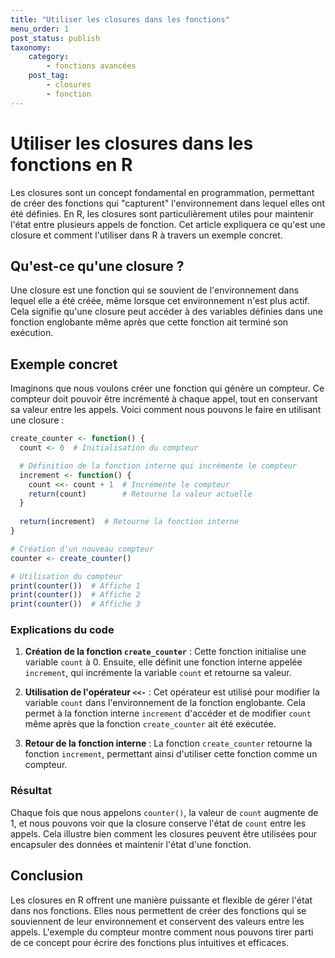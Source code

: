 ```yaml
---
title: "Utiliser les closures dans les fonctions"
menu_order: 1
post_status: publish
taxonomy:
    category:
        - fonctions avancées
    post_tag:
        - closures
        - fonction
---
```


# Utiliser les closures dans les fonctions en R

Les closures sont un concept fondamental en programmation, permettant de créer des fonctions qui "capturent" l'environnement dans lequel elles ont été définies. En R, les closures sont particulièrement utiles pour maintenir l'état entre plusieurs appels de fonction. Cet article expliquera ce qu'est une closure et comment l'utiliser dans R à travers un exemple concret.

## Qu'est-ce qu'une closure ?

Une closure est une fonction qui se souvient de l'environnement dans lequel elle a été créée, même lorsque cet environnement n'est plus actif. Cela signifie qu'une closure peut accéder à des variables définies dans une fonction englobante même après que cette fonction ait terminé son exécution.

## Exemple concret

Imaginons que nous voulons créer une fonction qui génère un compteur. Ce compteur doit pouvoir être incrémenté à chaque appel, tout en conservant sa valeur entre les appels. Voici comment nous pouvons le faire en utilisant une closure :

```r
create_counter <- function() {
  count <- 0  # Initialisation du compteur

  # Définition de la fonction interne qui incrémente le compteur
  increment <- function() {
    count <<- count + 1  # Incrémente le compteur
    return(count)        # Retourne la valeur actuelle
  }
  
  return(increment)  # Retourne la fonction interne
}

# Création d'un nouveau compteur
counter <- create_counter()

# Utilisation du compteur
print(counter())  # Affiche 1
print(counter())  # Affiche 2
print(counter())  # Affiche 3
```

### Explications du code

1. **Création de la fonction `create_counter`** : Cette fonction initialise une variable `count` à 0. Ensuite, elle définit une fonction interne appelée `increment`, qui incrémente la variable `count` et retourne sa valeur.

2. **Utilisation de l'opérateur `<<-`** : Cet opérateur est utilisé pour modifier la variable `count` dans l'environnement de la fonction englobante. Cela permet à la fonction interne `increment` d'accéder et de modifier `count` même après que la fonction `create_counter` ait été exécutée.

3. **Retour de la fonction interne** : La fonction `create_counter` retourne la fonction `increment`, permettant ainsi d'utiliser cette fonction comme un compteur.

### Résultat

Chaque fois que nous appelons `counter()`, la valeur de `count` augmente de 1, et nous pouvons voir que la closure conserve l'état de `count` entre les appels. Cela illustre bien comment les closures peuvent être utilisées pour encapsuler des données et maintenir l'état d'une fonction.

## Conclusion

Les closures en R offrent une manière puissante et flexible de gérer l'état dans nos fonctions. Elles nous permettent de créer des fonctions qui se souviennent de leur environnement et conservent des valeurs entre les appels. L'exemple du compteur montre comment nous pouvons tirer parti de ce concept pour écrire des fonctions plus intuitives et efficaces.

